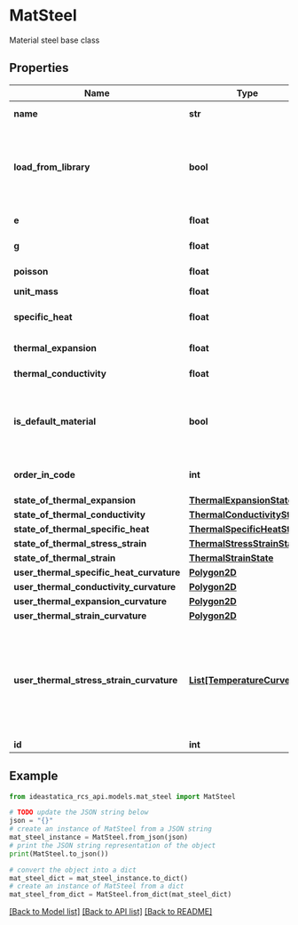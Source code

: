 # MatSteel

Material steel base class

## Properties

Name | Type | Description | Notes
------------ | ------------- | ------------- | -------------
**name** | **str** | Name of material | [optional] 
**load_from_library** | **bool** | Load from library - try override properties from library find material by name | [optional] 
**e** | **float** | Young&#39;s modulus | [optional] 
**g** | **float** | Shear modulus | [optional] 
**poisson** | **float** | Poisson&#39;s ratio | [optional] 
**unit_mass** | **float** | Unit weight | [optional] 
**specific_heat** | **float** | Specific heat capacity | [optional] 
**thermal_expansion** | **float** | Thermal expansion | [optional] 
**thermal_conductivity** | **float** | Thermal conductivity | [optional] 
**is_default_material** | **bool** | True if material is default material from the code | [optional] 
**order_in_code** | **int** | Order of this material in the code | [optional] 
**state_of_thermal_expansion** | [**ThermalExpansionState**](ThermalExpansionState.md) |  | [optional] 
**state_of_thermal_conductivity** | [**ThermalConductivityState**](ThermalConductivityState.md) |  | [optional] 
**state_of_thermal_specific_heat** | [**ThermalSpecificHeatState**](ThermalSpecificHeatState.md) |  | [optional] 
**state_of_thermal_stress_strain** | [**ThermalStressStrainState**](ThermalStressStrainState.md) |  | [optional] 
**state_of_thermal_strain** | [**ThermalStrainState**](ThermalStrainState.md) |  | [optional] 
**user_thermal_specific_heat_curvature** | [**Polygon2D**](Polygon2D.md) |  | [optional] 
**user_thermal_conductivity_curvature** | [**Polygon2D**](Polygon2D.md) |  | [optional] 
**user_thermal_expansion_curvature** | [**Polygon2D**](Polygon2D.md) |  | [optional] 
**user_thermal_strain_curvature** | [**Polygon2D**](Polygon2D.md) |  | [optional] 
**user_thermal_stress_strain_curvature** | [**List[TemperatureCurve2D]**](TemperatureCurve2D.md) | User-defined curvature for thermal stress,strain { Temperature &#x3D; Θ[K], {x &#x3D; ε[-], y &#x3D; σ[Pa]}} | [optional] 
**id** | **int** | Element Id | [optional] 

## Example

```python
from ideastatica_rcs_api.models.mat_steel import MatSteel

# TODO update the JSON string below
json = "{}"
# create an instance of MatSteel from a JSON string
mat_steel_instance = MatSteel.from_json(json)
# print the JSON string representation of the object
print(MatSteel.to_json())

# convert the object into a dict
mat_steel_dict = mat_steel_instance.to_dict()
# create an instance of MatSteel from a dict
mat_steel_from_dict = MatSteel.from_dict(mat_steel_dict)
```
[[Back to Model list]](../README.md#documentation-for-models) [[Back to API list]](../README.md#documentation-for-api-endpoints) [[Back to README]](../README.md)


